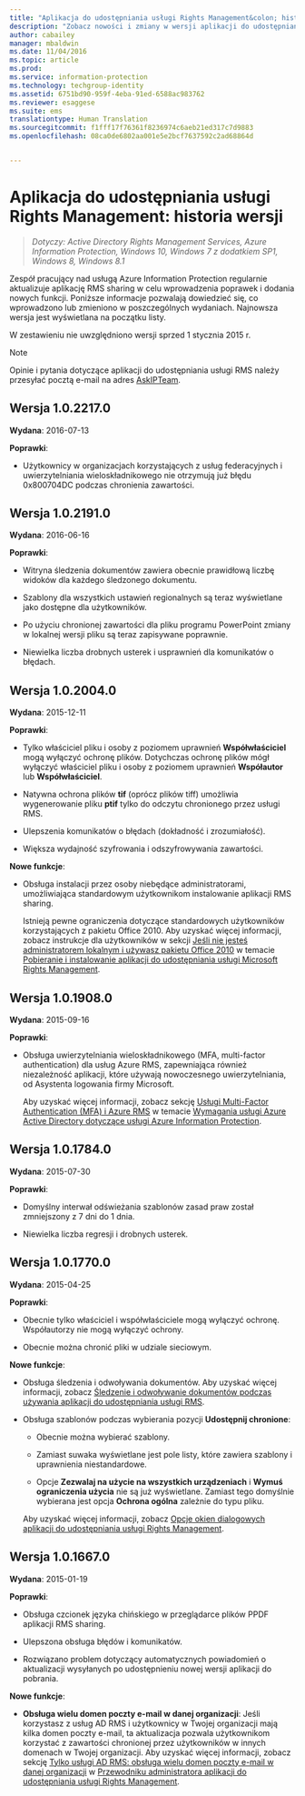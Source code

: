 ```yaml
---
title: "Aplikacja do udostępniania usługi Rights Management&colon; historia wersji | Azure Information Protection"
description: "Zobacz nowości i zmiany w wersji aplikacji do udostępniania usługi Rights Management dla systemu Windows."
author: cabailey
manager: mbaldwin
ms.date: 11/04/2016
ms.topic: article
ms.prod: 
ms.service: information-protection
ms.technology: techgroup-identity
ms.assetid: 6751bd90-959f-4eba-91ed-6588ac983762
ms.reviewer: esaggese
ms.suite: ems
translationtype: Human Translation
ms.sourcegitcommit: f1fff17f76361f8236974c6aeb21ed317c7d9883
ms.openlocfilehash: 08ca0de6802aa001e5e2bcf7637592c2ad68864d


---
```


# <a name="rights-management-sharing-application-version-release-history"></a>Aplikacja do udostępniania usługi Rights Management: historia wersji

>*Dotyczy: Active Directory Rights Management Services, Azure Information Protection, Windows 10, Windows 7 z dodatkiem SP1, Windows 8, Windows 8.1*

Zespół pracujący nad usługą Azure Information Protection regularnie aktualizuje aplikację RMS sharing w celu wprowadzenia poprawek i dodania nowych funkcji. Poniższe informacje pozwalają dowiedzieć się, co wprowadzono lub zmieniono w poszczególnych wydaniach. Najnowsza wersja jest wyświetlana na początku listy.

W zestawieniu nie uwzględniono wersji sprzed 1 stycznia 2015 r.

> [!NOTE]
> Opinie i pytania dotyczące aplikacji do udostępniania usługi RMS należy przesyłać pocztą e-mail na adres [AskIPTeam](mailto:AskIPTeam@microsoft.com?subject=RMS%20sharing%20app:%20Feedback%20or%20question).

## <a name="version-1022170"></a>Wersja 1.0.2217.0

**Wydana**: 2016-07-13

**Poprawki**:

- Użytkownicy w organizacjach korzystających z usług federacyjnych i uwierzytelniania wieloskładnikowego nie otrzymują już błędu 0x800704DC podczas chronienia zawartości.



## <a name="version-1021910"></a>Wersja 1.0.2191.0
**Wydana**: 2016-06-16

**Poprawki**:

- Witryna śledzenia dokumentów zawiera obecnie prawidłową liczbę widoków dla każdego śledzonego dokumentu.

- Szablony dla wszystkich ustawień regionalnych są teraz wyświetlane jako dostępne dla użytkowników.

- Po użyciu chronionej zawartości dla pliku programu PowerPoint zmiany w lokalnej wersji pliku są teraz zapisywane poprawnie.

- Niewielka liczba drobnych usterek i usprawnień dla komunikatów o błędach.


## <a name="version-1020040"></a>Wersja 1.0.2004.0
**Wydana**: 2015-12-11

**Poprawki**:

-   Tylko właściciel pliku i osoby z poziomem uprawnień **Współwłaściciel** mogą wyłączyć ochronę plików. Dotychczas ochronę plików mógł wyłączyć właściciel pliku i osoby z poziomem uprawnień **Współautor** lub **Współwłaściciel**.

-   Natywna ochrona plików **tif** (oprócz plików tiff) umożliwia wygenerowanie pliku **ptif** tylko do odczytu chronionego przez usługi RMS.

-   Ulepszenia komunikatów o błędach (dokładność i zrozumiałość).

-   Większa wydajność szyfrowania i odszyfrowywania zawartości.

**Nowe funkcje**:

-   Obsługa instalacji przez osoby niebędące administratorami, umożliwiająca standardowym użytkownikom instalowanie aplikacji RMS sharing.

    Istnieją pewne ograniczenia dotyczące standardowych użytkowników korzystających z pakietu Office 2010. Aby uzyskać więcej informacji, zobacz instrukcje dla użytkowników w sekcji [Jeśli nie jesteś administratorem lokalnym i używasz pakietu Office 2010](install-sharing-app.md#if-you-are-not-a-local-administrator-and-use-office-2010) w temacie [Pobieranie i instalowanie aplikacji do udostępniania usługi Microsoft Rights Management](install-sharing-app.md).

## <a name="version-1019080"></a>Wersja 1.0.1908.0
**Wydana**: 2015-09-16

**Poprawki**:

-   Obsługa uwierzytelniania wieloskładnikowego (MFA, multi-factor authentication) dla usług Azure RMS, zapewniająca również niezależność aplikacji, które używają nowoczesnego uwierzytelniania, od Asystenta logowania firmy Microsoft.

    Aby uzyskać więcej informacji, zobacz sekcję [Usługi Multi-Factor Authentication (MFA) i Azure RMS](../get-started/requirements-azure-ad.md#multi-factor-authentication-mfa-and-azure-information-protection) w temacie [Wymagania usługi Azure Active Directory dotyczące usługi Azure Information Protection](../get-started/requirements-azure-ad.md).

## <a name="version-1017840"></a>Wersja 1.0.1784.0
**Wydana**: 2015-07-30

**Poprawki**:

-   Domyślny interwał odświeżania szablonów zasad praw został zmniejszony z 7 dni do 1 dnia.

-   Niewielka liczba regresji i drobnych usterek.

## <a name="version-1017700"></a>Wersja 1.0.1770.0
**Wydana**: 2015-04-25

**Poprawki**:

-   Obecnie tylko właściciel i współwłaściciele mogą wyłączyć ochronę. Współautorzy nie mogą wyłączyć ochrony.

-   Obecnie można chronić pliki w udziale sieciowym.

**Nowe funkcje**:

-   Obsługa śledzenia i odwoływania dokumentów. Aby uzyskać więcej informacji, zobacz [Śledzenie i odwoływanie dokumentów podczas używania aplikacji do udostępniania usługi RMS](sharing-app-track-revoke.md).

-   Obsługa szablonów podczas wybierania pozycji **Udostępnij chronione**:

    -   Obecnie można wybierać szablony.

    -   Zamiast suwaka wyświetlane jest pole listy, które zawiera szablony i uprawnienia niestandardowe.

    -   Opcje **Zezwalaj na użycie na wszystkich urządzeniach** i **Wymuś ograniczenia użycia** nie są już wyświetlane. Zamiast tego domyślnie wybierana jest opcja **Ochrona ogólna** zależnie do typu pliku.

    Aby uzyskać więcej informacji, zobacz [Opcje okien dialogowych aplikacji do udostępniania usługi Rights Management](sharing-app-dialog-box.md).

## <a name="version-1016670"></a>Wersja 1.0.1667.0
**Wydana**: 2015-01-19

**Poprawki**:

-   Obsługa czcionek języka chińskiego w przeglądarce plików PPDF aplikacji RMS sharing.

-   Ulepszona obsługa błędów i komunikatów.

-   Rozwiązano problem dotyczący automatycznych powiadomień o aktualizacji wysyłanych po udostępnieniu nowej wersji aplikacji do pobrania.

**Nowe funkcje**:

-   **Obsługa wielu domen poczty e-mail w danej organizacji**: Jeśli korzystasz z usług AD RMS i użytkownicy w Twojej organizacji mają kilka domen poczty e-mail, ta aktualizacja pozwala użytkownikom korzystać z zawartości chronionej przez użytkowników w innych domenach w Twojej organizacji. Aby uzyskać więcej informacji, zobacz sekcję [Tylko usługi AD RMS: obsługa wielu domen poczty e-mail w danej organizacji](sharing-app-admin-guide.md#ad-rms-only-support-for-multiple-email-domains-within-your-organization) w [Przewodniku administratora aplikacji do udostępniania usługi Rights Management](sharing-app-admin-guide.md).




<!--HONumber=Nov16_HO1-->


